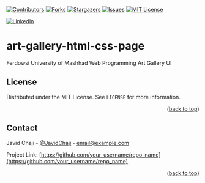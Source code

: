 <a name="readme-top"></a>


[![Contributors][contributors-shield]][contributors-url]
[![Forks][forks-shield]][forks-url]
[![Stargazers][stars-shield]][stars-url]
[![Issues][issues-shield]][issues-url]
[![MIT License][license-shield]][license-url]



[![LinkedIn][linkedin-shield]][javid-linkedin-url]

# art-gallery-html-css-page

Ferdowsi University of Mashhad Web Programming Art Gallery UI


<!-- LICENSE -->
## License

Distributed under the MIT License. See `LICENSE` for more information.

<p align="right">(<a href="#readme-top">back to top</a>)</p>



<!-- CONTACT -->
## Contact

Javid Chaji - [@JavidChaji](https://twitter.com/JavidChaji) - email@example.com

Project Link: [https://github.com/your_username/repo_name](https://github.com/your_username/repo_name)

<p align="right">(<a href="#readme-top">back to top</a>)</p>



<!-- MARKDOWN LINKS & IMAGES -->
<!-- https://www.markdownguide.org/basic-syntax/#reference-style-links -->
<!-- https://ileriayo.github.io/markdown-badges/ -->

<!-- Contributors -->
[contributors-shield]: https://img.shields.io/github/contributors/javidchaji/FUM-Web-Programming-Art-Gallery-UI.svg?style=for-the-badge

[contributors-url]: https://github.com/javidchaji/FUM-Web-Programming-Art-Gallery-UI/graphs/contributors

<!-- Forks -->
[forks-shield]: https://img.shields.io/github/forks/javidchaji/FUM-Web-Programming-Art-Gallery-UI.svg?style=for-the-badge

[forks-url]: https://github.com/javidchaji/FUM-Web-Programming-Art-Gallery-UI/network/members


<!-- Stars -->
[stars-shield]: https://img.shields.io/github/stars/javidchaji/FUM-Web-Programming-Art-Gallery-UI.svg?style=for-the-badge

[stars-url]: https://github.com/javidchaji/FUM-Web-Programming-Art-Gallery-UI/stargazers


<!-- Issues -->
[issues-shield]: https://img.shields.io/github/issues/javidchaji/FUM-Web-Programming-Art-Gallery-UI.svg?style=for-the-badge

[issues-url]: https://github.com/javidchaji/FUM-Web-Programming-Art-Gallery-UI/issues


<!-- License -->
[license-shield]: https://img.shields.io/github/license/javidchaji/FUM-Web-Programming-Art-Gallery-UI.svg?style=for-the-badge

[license-url]: https://github.com/javidchaji/FUM-Web-Programming-Art-Gallery-UI/blob/master/LICENSE


<!-- Linkedin -->
[linkedin-shield]: https://img.shields.io/badge/linkedin-%230077B5.svg?style=for-the-badge&logo=linkedin&logoColor=white

[javid-linkedin-url]: https://linkedin.com/in/javidchaji
